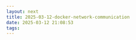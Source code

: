 ```yaml
---
layout: next
title: 2025-03-12-docker-network-communication
date: 2025-03-12 21:08:53
tags:
---
```

